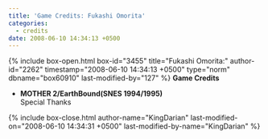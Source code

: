 ```yaml
---
title: 'Game Credits: Fukashi Omorita'
categories:
  - credits
date: 2008-06-10 14:34:13 +0500
---
```

{% include box-open.html box-id="3455" title="Fukashi Omorita:" author-id="2262" timestamp="2008-06-10 14:34:13 +0500" type="norm" dbname="box60910" last-modified-by="127" %}
<b>Game Credits</b>

<UL>

<LI><b>MOTHER 2/EarthBound(SNES 1994/1995)</b><BR />
Special Thanks</LI>

</UL>
{% include box-close.html author-name="KingDarian" last-modified-on="2008-06-10 14:34:31 +0500" last-modified-by-name="KingDarian" %}
